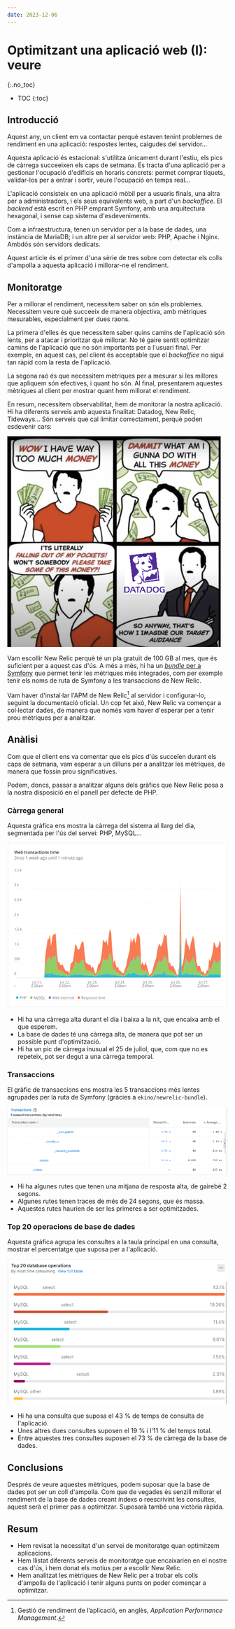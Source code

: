 ```yaml
---
date: 2023-12-06
---
```


# Optimitzant una aplicació web (I): veure
{:.no_toc}

* TOC
{:toc}

## Introducció

Aquest any, un client em va contactar perquè estaven tenint problemes de rendiment en una aplicació: respostes lentes, caigudes del servidor...

Aquesta aplicació és estacional: s'utilitza únicament durant l'estiu, els pics de càrrega succeeixen els caps de setmana. Es tracta d'una aplicació per a gestionar l'ocupació d'edificis en horaris concrets: permet comprar tiquets, validar-los per a entrar i sortir, veure l'ocupació en temps real...

L'aplicació consisteix en una aplicació mòbil per a usuaris finals, una altra per a administradors, i els seus equivalents web, a part d'un _backoffice_. El _backend_ està escrit en PHP emprant Symfony, amb una arquitectura hexagonal, i sense cap sistema d'esdeveniments.

Com a infraestructura, tenen un servidor per a la base de dades, una instància de MariaDB; i un altre per al servidor web: PHP, Apache i Nginx. Ambdós són servidors dedicats.

Aquest article és el primer d'una sèrie de tres sobre com detectar els colls d'ampolla a aquesta aplicació i millorar-ne el rendiment.

## Monitoratge

Per a millorar el rendiment, necessitem saber on són els problemes. Necessitem veure què succeeix de manera objectiva, amb mètriques mesurables, especialment per dues raons.

La primera d'elles és que necessitem saber quins camins de l'aplicació són lents, per a atacar i prioritzar què millorar. No té gaire sentit optimitzar camins de l'aplicació que no són importants per a l'usuari final. Per exemple, en aquest cas, pel client és acceptable que el _backoffice_ no sigui tan ràpid com la resta de l'aplicació.

La segona raó és que necessitem mètriques per a mesurar si les millores que apliquem són efectives, i quant ho són. Al final, presentarem aquestes mètriques al client per mostrar quant hem millorat el rendiment.

En resum, necessitem observabilitat, hem de monitorar la nostra aplicació. Hi ha diferents serveis amb aquesta finalitat: Datadog, New Relic, Tideways... Són serveis que cal limitar correctament, perquè poden esdevenir cars:

![Datadog meme](/images/dev/optimitzacio-aplicacio-web/datadog-meme.png)

Vam escollir New Relic perquè té un pla gratuït de 100 GB al mes, que és suficient per a aquest cas d'ús. A més a més, hi ha un [_bundle_ per a Symfony](https://github.com/ekino/EkinoNewRelicBundle) que permet tenir les mètriques més integrades, com per exemple tenir els noms de ruta de Symfony a les transaccions de New Relic.

Vam haver d'instal·lar l'APM de New Relic[^1] al servidor i configurar-lo, seguint la documentació oficial. Un cop fet això, New Relic va començar a col·lectar dades, de manera que només vam haver d'esperar per a tenir prou mètriques per a analitzar.

## Anàlisi

Com que el client ens va comentar que els pics d'ús succeïen durant els caps de setmana, vam esperar a un dilluns per a analitzar les mètriques, de manera que fossin prou significatives.

Podem, doncs, passar a analitzar alguns dels gràfics que New Relic posa a la nostra disposició en el panell per defecte de PHP.

### Càrrega general

Aquesta gràfica ens mostra la càrrega del sistema al llarg del dia, segmentada per l'ús del servei: PHP, MySQL...

![Gràfic Web transactions time](/images/dev/optimitzacio-aplicacio-web/grafic-web-transactions-time.png)

- Hi ha una càrrega alta durant el dia i baixa a la nit, que encaixa amb el que esperem.
- La base de dades té una càrrega alta, de manera que pot ser un possible punt d'optimització.
- Hi ha un pic de càrrega inusual el 25 de juliol, que, com que no es repeteix, pot ser degut a una càrrega temporal.

### Transaccions

El gràfic de transaccions ens mostra les 5 transaccions més lentes agrupades per la ruta de Symfony (gràcies a `ekino/newrelic-bundle`).

![Gràfic Transactions](/images/dev/optimitzacio-aplicacio-web/grafic-transactions.png)

- Hi ha algunes rutes que tenen una mitjana de resposta alta, de gairebé 2 segons.
- Algunes rutes tenen traces de més de 24 segons, que és massa.
- Aquestes rutes haurien de ser les primeres a ser optimitzades.

### Top 20 operacions de base de dades

Aquesta gràfica agrupa les consultes a la taula principal en una consulta, mostrar el percentatge que suposa per a l'aplicació.

![Gràfic Top 20 database operations](/images/dev/optimitzacio-aplicacio-web/grafic-top-20-database-operations.png)

- Hi ha una consulta que suposa el 43 % de temps de consulta de l'aplicació.
- Unes altres dues consultes suposen el 19 % i l'11 % del temps total.
- Entre aquestes tres consultes suposen el 73 % de càrrega de la base de dades.

## Conclusions

Després de veure aquestes mètriques, podem suposar que la base de dades pot ser un coll d'ampolla. Com que de vegades és senzill millorar el rendiment de la base de dades creant índexs o reescrivint les consultes, aquest serà el primer pas a optimitzar. Suposarà també una victòria ràpida.

## Resum

- Hem revisat la necessitat d'un servei de monitoratge quan optimitzem aplicacions.
- Hem llistat diferents serveis de monitoratge que encaixarien en el nostre cas d'ús, i hem donat els motius per a escollir New Relic.
- Hem analitzat les mètriques de New Relic per a trobar els colls d'ampolla de l'aplicació i tenir alguns punts on poder començar a optimitzar.

[^1]: Gestió de rendiment de l’aplicació, en anglès, _Application Performance Management_.